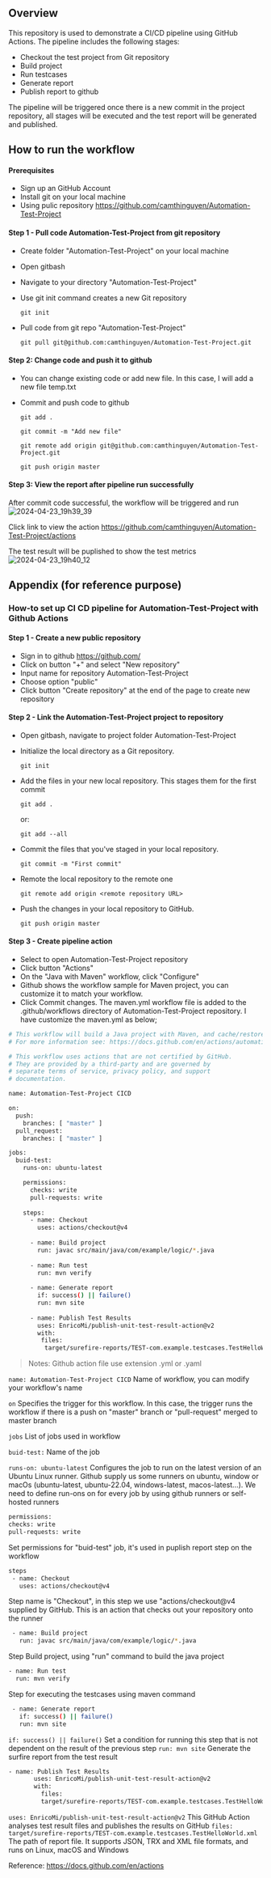 ## Overview
This repository is used to demonstrate a CI/CD pipeline using GitHub Actions. The pipeline includes the following stages:
- Checkout the test project from Git repository
- Build project
- Run testcases
- Generate report
- Publish report to github

The pipeline will be triggered once there is a new commit in the project repository, all stages will be executed and the test report will be generated and published.
## How to run the workflow
#### Prerequisites
- Sign up an GitHub Account
- Install git on your local machine
- Using pulic repository https://github.com/camthinguyen/Automation-Test-Project
  
#### Step 1 - Pull code Automation-Test-Project from git repository
- Create folder "Automation-Test-Project" on your local machine
- Open gitbash
- Navigate to your directory "Automation-Test-Project"
- Use git init command creates a new Git repository

  `git init`

- Pull code from git repo "Automation-Test-Project"

  `git pull git@github.com:camthinguyen/Automation-Test-Project.git`

#### Step 2: Change code and push it to github
- You can change existing code or add new file. In this case, I will add a new file temp.txt
- Commit and push code to github

  `git add .`

  `git commit -m "Add new file"`

  `git remote add origin git@github.com:camthinguyen/Automation-Test-Project.git`

  `git push origin master`

#### Step 3: View the report after pipeline run successfully
After commit code successful, the workflow will be triggered and run
![2024-04-23_19h39_39](https://github.com/camthinguyen/Automation-Test-Project/assets/17824398/2eeae2f1-ad72-4a9c-a1f4-08ce6f5d173c)

Click link to view the action https://github.com/camthinguyen/Automation-Test-Project/actions

The test result will be puplished to show the test metrics
![2024-04-23_19h40_12](https://github.com/camthinguyen/Automation-Test-Project/assets/17824398/108ac758-2ca5-4eee-91af-f38b391e50f1)


## Appendix (for reference purpose)
### How-to set up CI CD pipeline for Automation-Test-Project with Github Actions

#### Step 1 - Create a new public repository
- Sign in to github https://github.com/
- Click on button "+" and select "New repository"
- Input name for repository Automation-Test-Project
- Choose option "public" 
- Click button "Create repository" at the end of the page to create new repository
  
#### Step 2 - Link the Automation-Test-Project project to repository
- Open gitbash, navigate to project folder Automation-Test-Project

- Initialize the local directory as a Git repository.
  
  `git init`

- Add the files in your new local repository. This stages them for the first commit
  
  `git add .`
  
  or:
  
  `git add --all`

- Commit the files that you've staged in your local repository.
  
  `git commit -m "First commit"`

- Remote the local repository to the remote one
  
  `git remote add origin <remote repository URL>`

- Push the changes in your local repository to GitHub.
  
  `git push origin master`

#### Step 3 - Create pipeline action 
- Select to open Automation-Test-Project repository
- Click button "Actions"
- On the "Java with Maven" workflow, click "Configure"
- Github shows the workflow sample for Maven project, you can customize it to match your workflow.
- Click Commit changes. The maven.yml workflow file is added to the .github/workflows directory of Automation-Test-Project repository. I have customize the maven.yml as below;

```sh
# This workflow will build a Java project with Maven, and cache/restore any dependencies to improve the workflow execution time
# For more information see: https://docs.github.com/en/actions/automating-builds-and-tests/building-and-testing-java-with-maven

# This workflow uses actions that are not certified by GitHub.
# They are provided by a third-party and are governed by
# separate terms of service, privacy policy, and support
# documentation.

name: Automation-Test-Project CICD

on:
  push:
    branches: [ "master" ]
  pull_request:
    branches: [ "master" ]

jobs:
  buid-test:
    runs-on: ubuntu-latest

    permissions:
      checks: write
      pull-requests: write
    
    steps:
      - name: Checkout
        uses: actions/checkout@v4      
                          
      - name: Build project 
        run: javac src/main/java/com/example/logic/*.java
        
      - name: Run test
        run: mvn verify
          
      - name: Generate report
        if: success() || failure()
        run: mvn site
        
      - name: Publish Test Results
        uses: EnricoMi/publish-unit-test-result-action@v2        
        with:
         files: 
          target/surefire-reports/TEST-com.example.testcases.TestHelloWorld.xml 
```
> Notes:
 Github action file use extension .yml or .yaml
 >
 `name: Automation-Test-Project CICD`
 Name of workflow, you can modify your workflow's name
 
`on` Specifies the trigger for this workflow. In this case, the trigger runs the workflow if there is a push on "master" branch or "pull-request" merged to master branch
 
`jobs` List of jobs used in workflow

`buid-test:` Name of the job
 
`runs-on: ubuntu-latest` Configures the job to run on the latest version of an Ubuntu Linux runner. Github supply us some runners on ubuntu, window or macOs (ubuntu-latest, ubuntu-22.04, windows-latest, macos-latest...). We need to define run-ons on for every job by using github runners or self-hosted runners
 ```sh
permissions:
checks: write
pull-requests: write
```
Set permissions for "buid-test" job, it's used in puplish report step on the workflow
```sh
steps
 - name: Checkout
   uses: actions/checkout@v4
```  
Step name is "Checkout", in this step we use "actions/checkout@v4 supplied by GitHub. This is an action that checks out your repository onto the runner

```sh
 - name: Build project 
   run: javac src/main/java/com/example/logic/*.java
```
Step Build project, using "run" command to build the java project

```sh
- name: Run test
  run: mvn verify
```
Step for executing the testcases using maven command

```sh
 - name: Generate report
   if: success() || failure()
   run: mvn site
```
 `if: success() || failure()` Set a condition for running this step that is not dependent on the result of the previous step
 `run: mvn site` Generate the surfire report from the test result 
 
 ```sh
 - name: Publish Test Results
        uses: EnricoMi/publish-unit-test-result-action@v2        
        with:
          files: 
          target/surefire-reports/TEST-com.example.testcases.TestHelloWorld.xml 
  ```
`uses: EnricoMi/publish-unit-test-result-action@v2` This GitHub Action analyses test result files and publishes the results on GitHub
`files: target/surefire-reports/TEST-com.example.testcases.TestHelloWorld.xml` The path of report file. It supports JSON, TRX and XML file formats, and runs on Linux, macOS and Windows

Reference: https://docs.github.com/en/actions


